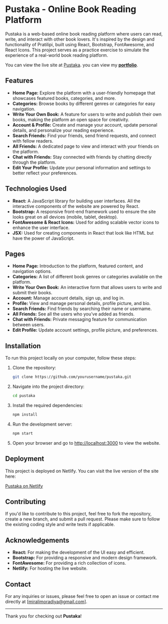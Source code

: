 # Pustaka - Online Book Reading Platform

Pustaka is a web-based online book reading platform where users can read, write, and interact with other book lovers. It's inspired by the design and functionality of Pratilipi, built using React, Bootstrap, FontAwesome, and React Icons. This project serves as a practice exercise to simulate the experience of a real-world book reading platform.

You can view the live site at [Pustaka](https://pustaka-bookreading-miralimoradiya.netlify.app/).
you can view my **[portfolio](https://portfolio-miralimoradiya.netlify.app/)**.

## Features

- **Home Page:** Explore the platform with a user-friendly homepage that showcases featured books, categories, and more.
- **Categories:** Browse books by different genres or categories for easy navigation.
- **Write Your Own Book:** A feature for users to write and publish their own books, making the platform an open space for creativity.
- **Account & Profile:** Create and manage your account, update personal details, and personalize your reading experience.
- **Search Friends:** Find your friends, send friend requests, and connect with fellow readers.
- **All Friends:** A dedicated page to view and interact with your friends on the platform.
- **Chat with Friends:** Stay connected with friends by chatting directly through the platform.
- **Edit Your Profile:** Update your personal information and settings to better reflect your preferences.

## Technologies Used

- **React:** A JavaScript library for building user interfaces. All the interactive components of the website are powered by React.
- **Bootstrap:** A responsive front-end framework used to ensure the site looks great on all devices (mobile, tablet, desktop).
- **FontAwesome & React Icons:** Used for adding scalable vector icons to enhance the user interface.
- **JSX:** Used for creating components in React that look like HTML but have the power of JavaScript.

## Pages

- **Home Page:** Introduction to the platform, featured content, and navigation options.
- **Categories:** A list of different book genres or categories available on the platform.
- **Write Your Own Book:** An interactive form that allows users to write and submit their books.
- **Account:** Manage account details, sign up, and log in.
- **Profile:** View and manage personal details, profile picture, and bio.
- **Search Friends:** Find friends by searching their name or username.
- **All Friends:** See all the users who you’ve added as friends.
- **Chat with Friends:** Private messaging feature for communication between users.
- **Edit Profile:** Update account settings, profile picture, and preferences.

## Installation

To run this project locally on your computer, follow these steps:

1. Clone the repository:

    ```bash
    git clone https://github.com/yourusername/pustaka.git
    ```

2. Navigate into the project directory:

    ```bash
    cd pustaka
    ```

3. Install the required dependencies:

    ```bash
    npm install
    ```

4. Run the development server:

    ```bash
    npm start
    ```

5. Open your browser and go to [http://localhost:3000](http://localhost:3000) to view the website.

## Deployment

This project is deployed on Netlify. You can visit the live version of the site here:

[Pustaka on Netlify](https://pustaka-bookreading-miralimoradiya.netlify.app/)

## Contributing

If you'd like to contribute to this project, feel free to fork the repository, create a new branch, and submit a pull request. Please make sure to follow the existing coding style and write tests if applicable.

## Acknowledgements

- **React:** For making the development of the UI easy and efficient.
- **Bootstrap:** For providing a responsive and modern design framework.
- **FontAwesome:** For providing a rich collection of icons.
- **Netlify:** For hosting the live website.

## Contact

For any inquiries or issues, please feel free to open an issue or contact me directly at [miralimoradiya@gmail.com].

---

Thank you for checking out **Pustaka**!

